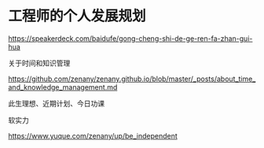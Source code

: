 # 工程师的个人发展规划

https://speakerdeck.com/baidufe/gong-cheng-shi-de-ge-ren-fa-zhan-gui-hua

关于时间和知识管理

https://github.com/zenany/zenany.github.io/blob/master/_posts/about_time_and_knowledge_management.md

此生理想、近期计划、今日功课

软实力

https://www.yuque.com/zenany/up/be_independent
